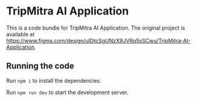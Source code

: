 
  # TripMitra AI Application

  This is a code bundle for TripMitra AI Application. The original project is available at https://www.figma.com/design/uIDtcSgUNzX9JVRq5sSCwu/TripMitra-AI-Application.

  ## Running the code

  Run `npm i` to install the dependencies.

  Run `npm run dev` to start the development server.
  